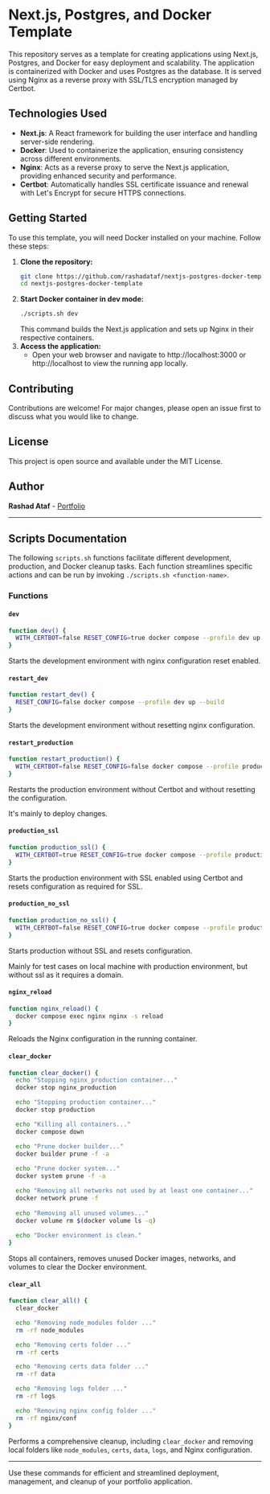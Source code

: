 
# Next.js, Postgres, and Docker Template

This repository serves as a template for creating applications using Next.js, Postgres, and Docker for easy deployment and scalability. The application is containerized with Docker and uses Postgres as the database. It is served using Nginx as a reverse proxy with SSL/TLS encryption managed by Certbot.

## Technologies Used

- **Next.js**: A React framework for building the user interface and handling server-side rendering.
- **Docker**: Used to containerize the application, ensuring consistency across different environments.
- **Nginx**: Acts as a reverse proxy to serve the Next.js application, providing enhanced security and performance.
- **Certbot**: Automatically handles SSL certificate issuance and renewal with Let's Encrypt for secure HTTPS connections.

## Getting Started

To use this template, you will need Docker installed on your machine. Follow these steps:

1. **Clone the repository:**
   ```bash
   git clone https://github.com/rashadataf/nextjs-postgres-docker-template.git
   cd nextjs-postgres-docker-template
   ```
2. **Start Docker container in dev mode:**
   ```bash
   ./scripts.sh dev
   ```
   This command builds the Next.js application and sets up Nginx in their respective containers.
3. **Access the application:**
   - Open your web browser and navigate to http://localhost:3000 or http://localhost to view the running app locally.

## Contributing
Contributions are welcome! For major changes, please open an issue first to discuss what you would like to change.

## License
This project is open source and available under the MIT License.

## Author
**Rashad Ataf** - [Portfolio](https://www.rashadataf.tech/)

---

## Scripts Documentation

The following `scripts.sh` functions facilitate different development, production, and Docker cleanup tasks. Each function streamlines specific actions and can be run by invoking `./scripts.sh <function-name>`.

### Functions

#### `dev`
```bash
function dev() {
  WITH_CERTBOT=false RESET_CONFIG=true docker compose --profile dev up
}
```
Starts the development environment with nginx configuration reset enabled.

#### `restart_dev`
```bash
function restart_dev() {
  RESET_CONFIG=false docker compose --profile dev up --build
}
```
Starts the development environment without resetting nginx configuration.

#### `restart_production`
```bash
function restart_production() {
  WITH_CERTBOT=false RESET_CONFIG=false docker compose --profile production up --build --detach
}
```
Restarts the production environment without Certbot and without resetting the configuration.

It's mainly to deploy changes.

#### `production_ssl`
```bash
function production_ssl() {
  WITH_CERTBOT=true RESET_CONFIG=true docker compose --profile production up --build --detach
}
```
Starts the production environment with SSL enabled using Certbot and resets configuration as required for SSL.

#### `production_no_ssl`
```bash
function production_no_ssl() {
  WITH_CERTBOT=false RESET_CONFIG=true docker compose --profile production up
}
```
Starts production without SSL and resets configuration.

Mainly for test cases on local machine with production environment, but without ssl as it requires a domain.

#### `nginx_reload`
```bash
function nginx_reload() {
  docker compose exec nginx nginx -s reload
}
```
Reloads the Nginx configuration in the running container.

#### `clear_docker`
```bash
function clear_docker() {
  echo "Stopping nginx_production container..."
  docker stop nginx_production

  echo "Stopping production container..."
  docker stop production

  echo "Killing all containers..."
  docker compose down

  echo "Prune docker builder..."
  docker builder prune -f -a
  
  echo "Prune docker system..."
  docker system prune -f -a

  echo "Removing all networks not used by at least one container..."
  docker network prune -f
  
  echo "Removing all unused volumes..."
  docker volume rm $(docker volume ls -q)
  
  echo "Docker environment is clean."
}
```
Stops all containers, removes unused Docker images, networks, and volumes to clear the Docker environment.

#### `clear_all`
```bash
function clear_all() {
  clear_docker

  echo "Removing node_modules folder ..."
  rm -rf node_modules

  echo "Removing certs folder ..."
  rm -rf certs

  echo "Removing certs data folder ..."
  rm -rf data

  echo "Removing logs folder ..."
  rm -rf logs

  echo "Removing nginx config folder ..."
  rm -rf nginx/conf
}
```
Performs a comprehensive cleanup, including `clear_docker` and removing local folders like `node_modules`, `certs`, `data`, `logs`, and Nginx configuration.

---

Use these commands for efficient and streamlined deployment, management, and cleanup of your portfolio application.

